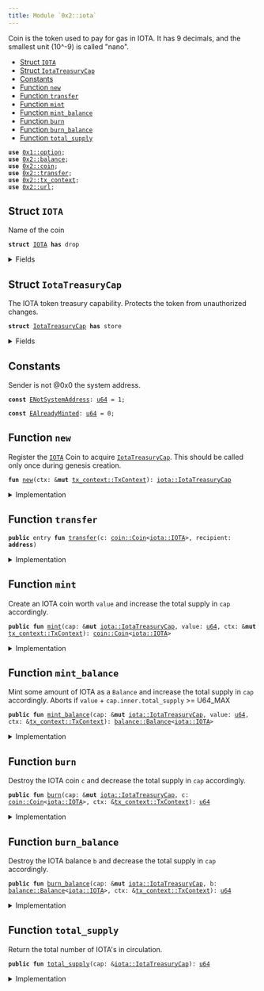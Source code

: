 ```yaml
---
title: Module `0x2::iota`
---
```


Coin<IOTA> is the token used to pay for gas in IOTA.
It has 9 decimals, and the smallest unit (10^-9) is called "nano".


-  [Struct `IOTA`](#0x2_iota_IOTA)
-  [Struct `IotaTreasuryCap`](#0x2_iota_IotaTreasuryCap)
-  [Constants](#@Constants_0)
-  [Function `new`](#0x2_iota_new)
-  [Function `transfer`](#0x2_iota_transfer)
-  [Function `mint`](#0x2_iota_mint)
-  [Function `mint_balance`](#0x2_iota_mint_balance)
-  [Function `burn`](#0x2_iota_burn)
-  [Function `burn_balance`](#0x2_iota_burn_balance)
-  [Function `total_supply`](#0x2_iota_total_supply)


<pre><code><b>use</b> <a href="../move-stdlib/option.md#0x1_option">0x1::option</a>;
<b>use</b> <a href="../iota-framework/balance.md#0x2_balance">0x2::balance</a>;
<b>use</b> <a href="../iota-framework/coin.md#0x2_coin">0x2::coin</a>;
<b>use</b> <a href="../iota-framework/transfer.md#0x2_transfer">0x2::transfer</a>;
<b>use</b> <a href="../iota-framework/tx_context.md#0x2_tx_context">0x2::tx_context</a>;
<b>use</b> <a href="../iota-framework/url.md#0x2_url">0x2::url</a>;
</code></pre>



<a name="0x2_iota_IOTA"></a>

## Struct `IOTA`

Name of the coin


<pre><code><b>struct</b> <a href="../iota-framework/iota.md#0x2_iota_IOTA">IOTA</a> <b>has</b> drop
</code></pre>



<details>
<summary>Fields</summary>


<dl>
<dt>
<code>dummy_field: bool</code>
</dt>
<dd>

</dd>
</dl>


</details>

<a name="0x2_iota_IotaTreasuryCap"></a>

## Struct `IotaTreasuryCap`

The IOTA token treasury capability.
Protects the token from unauthorized changes.


<pre><code><b>struct</b> <a href="../iota-framework/iota.md#0x2_iota_IotaTreasuryCap">IotaTreasuryCap</a> <b>has</b> store
</code></pre>



<details>
<summary>Fields</summary>


<dl>
<dt>
<code>inner: <a href="../iota-framework/coin.md#0x2_coin_TreasuryCap">coin::TreasuryCap</a>&lt;<a href="../iota-framework/iota.md#0x2_iota_IOTA">iota::IOTA</a>&gt;</code>
</dt>
<dd>

</dd>
</dl>


</details>

<a name="@Constants_0"></a>

## Constants


<a name="0x2_iota_ENotSystemAddress"></a>

Sender is not @0x0 the system address.


<pre><code><b>const</b> <a href="../iota-framework/iota.md#0x2_iota_ENotSystemAddress">ENotSystemAddress</a>: <a href="../move-stdlib/u64.md#0x1_u64">u64</a> = 1;
</code></pre>



<a name="0x2_iota_EAlreadyMinted"></a>



<pre><code><b>const</b> <a href="../iota-framework/iota.md#0x2_iota_EAlreadyMinted">EAlreadyMinted</a>: <a href="../move-stdlib/u64.md#0x1_u64">u64</a> = 0;
</code></pre>



<a name="0x2_iota_new"></a>

## Function `new`

Register the <code><a href="../iota-framework/iota.md#0x2_iota_IOTA">IOTA</a></code> Coin to acquire <code><a href="../iota-framework/iota.md#0x2_iota_IotaTreasuryCap">IotaTreasuryCap</a></code>.
This should be called only once during genesis creation.


<pre><code><b>fun</b> <a href="../iota-framework/iota.md#0x2_iota_new">new</a>(ctx: &<b>mut</b> <a href="../iota-framework/tx_context.md#0x2_tx_context_TxContext">tx_context::TxContext</a>): <a href="../iota-framework/iota.md#0x2_iota_IotaTreasuryCap">iota::IotaTreasuryCap</a>
</code></pre>



<details>
<summary>Implementation</summary>


<pre><code><b>fun</b> <a href="../iota-framework/iota.md#0x2_iota_new">new</a>(ctx: &<b>mut</b> TxContext): <a href="../iota-framework/iota.md#0x2_iota_IotaTreasuryCap">IotaTreasuryCap</a> {
    <b>assert</b>!(ctx.sender() == @0x0, <a href="../iota-framework/iota.md#0x2_iota_ENotSystemAddress">ENotSystemAddress</a>);
    <b>assert</b>!(ctx.epoch() == 0, <a href="../iota-framework/iota.md#0x2_iota_EAlreadyMinted">EAlreadyMinted</a>);

    <b>let</b> (treasury, metadata) = <a href="../iota-framework/coin.md#0x2_coin_create_currency">coin::create_currency</a>(
        <a href="../iota-framework/iota.md#0x2_iota_IOTA">IOTA</a> {},
        9,
        b"<a href="../iota-framework/iota.md#0x2_iota_IOTA">IOTA</a>",
        b"<a href="../iota-framework/iota.md#0x2_iota_IOTA">IOTA</a>",
        b"The main (gas)token of the <a href="../iota-framework/iota.md#0x2_iota_IOTA">IOTA</a> Network.",
        <a href="../move-stdlib/option.md#0x1_option_some">option::some</a>(<a href="../iota-framework/url.md#0x2_url_new_unsafe_from_bytes">url::new_unsafe_from_bytes</a>(b"https://<a href="../iota-framework/iota.md#0x2_iota">iota</a>.org/logo.png")),
        ctx
    );

    <a href="../iota-framework/transfer.md#0x2_transfer_public_freeze_object">transfer::public_freeze_object</a>(metadata);

    <a href="../iota-framework/iota.md#0x2_iota_IotaTreasuryCap">IotaTreasuryCap</a> {
        inner: treasury,
    }
}
</code></pre>



</details>

<a name="0x2_iota_transfer"></a>

## Function `transfer`



<pre><code><b>public</b> entry <b>fun</b> <a href="../iota-framework/transfer.md#0x2_transfer">transfer</a>(c: <a href="../iota-framework/coin.md#0x2_coin_Coin">coin::Coin</a>&lt;<a href="../iota-framework/iota.md#0x2_iota_IOTA">iota::IOTA</a>&gt;, recipient: <b>address</b>)
</code></pre>



<details>
<summary>Implementation</summary>


<pre><code><b>public</b> entry <b>fun</b> <a href="../iota-framework/transfer.md#0x2_transfer">transfer</a>(c: <a href="../iota-framework/coin.md#0x2_coin_Coin">coin::Coin</a>&lt;<a href="../iota-framework/iota.md#0x2_iota_IOTA">IOTA</a>&gt;, recipient: <b>address</b>) {
    <a href="../iota-framework/transfer.md#0x2_transfer_public_transfer">transfer::public_transfer</a>(c, recipient)
}
</code></pre>



</details>

<a name="0x2_iota_mint"></a>

## Function `mint`

Create an IOTA coin worth <code>value</code> and increase the total supply in <code>cap</code> accordingly.


<pre><code><b>public</b> <b>fun</b> <a href="../iota-framework/iota.md#0x2_iota_mint">mint</a>(cap: &<b>mut</b> <a href="../iota-framework/iota.md#0x2_iota_IotaTreasuryCap">iota::IotaTreasuryCap</a>, value: <a href="../move-stdlib/u64.md#0x1_u64">u64</a>, ctx: &<b>mut</b> <a href="../iota-framework/tx_context.md#0x2_tx_context_TxContext">tx_context::TxContext</a>): <a href="../iota-framework/coin.md#0x2_coin_Coin">coin::Coin</a>&lt;<a href="../iota-framework/iota.md#0x2_iota_IOTA">iota::IOTA</a>&gt;
</code></pre>



<details>
<summary>Implementation</summary>


<pre><code><b>public</b> <b>fun</b> <a href="../iota-framework/iota.md#0x2_iota_mint">mint</a>(cap: &<b>mut</b> <a href="../iota-framework/iota.md#0x2_iota_IotaTreasuryCap">IotaTreasuryCap</a>, value: <a href="../move-stdlib/u64.md#0x1_u64">u64</a>, ctx: &<b>mut</b> TxContext): Coin&lt;<a href="../iota-framework/iota.md#0x2_iota_IOTA">IOTA</a>&gt; {
    <b>assert</b>!(ctx.sender() == @0x0, <a href="../iota-framework/iota.md#0x2_iota_ENotSystemAddress">ENotSystemAddress</a>);

    cap.inner.<a href="../iota-framework/iota.md#0x2_iota_mint">mint</a>(value, ctx)
}
</code></pre>



</details>

<a name="0x2_iota_mint_balance"></a>

## Function `mint_balance`

Mint some amount of IOTA as a <code>Balance</code> and increase the total supply in <code>cap</code> accordingly.
Aborts if <code>value</code> + <code>cap.inner.total_supply</code> >= U64_MAX


<pre><code><b>public</b> <b>fun</b> <a href="../iota-framework/iota.md#0x2_iota_mint_balance">mint_balance</a>(cap: &<b>mut</b> <a href="../iota-framework/iota.md#0x2_iota_IotaTreasuryCap">iota::IotaTreasuryCap</a>, value: <a href="../move-stdlib/u64.md#0x1_u64">u64</a>, ctx: &<a href="../iota-framework/tx_context.md#0x2_tx_context_TxContext">tx_context::TxContext</a>): <a href="../iota-framework/balance.md#0x2_balance_Balance">balance::Balance</a>&lt;<a href="../iota-framework/iota.md#0x2_iota_IOTA">iota::IOTA</a>&gt;
</code></pre>



<details>
<summary>Implementation</summary>


<pre><code><b>public</b> <b>fun</b> <a href="../iota-framework/iota.md#0x2_iota_mint_balance">mint_balance</a>(cap: &<b>mut</b> <a href="../iota-framework/iota.md#0x2_iota_IotaTreasuryCap">IotaTreasuryCap</a>, value: <a href="../move-stdlib/u64.md#0x1_u64">u64</a>, ctx: &TxContext): Balance&lt;<a href="../iota-framework/iota.md#0x2_iota_IOTA">IOTA</a>&gt; {
    <b>assert</b>!(ctx.sender() == @0x0, <a href="../iota-framework/iota.md#0x2_iota_ENotSystemAddress">ENotSystemAddress</a>);

    cap.inner.<a href="../iota-framework/iota.md#0x2_iota_mint_balance">mint_balance</a>(value)
}
</code></pre>



</details>

<a name="0x2_iota_burn"></a>

## Function `burn`

Destroy the IOTA coin <code>c</code> and decrease the total supply in <code>cap</code> accordingly.


<pre><code><b>public</b> <b>fun</b> <a href="../iota-framework/iota.md#0x2_iota_burn">burn</a>(cap: &<b>mut</b> <a href="../iota-framework/iota.md#0x2_iota_IotaTreasuryCap">iota::IotaTreasuryCap</a>, c: <a href="../iota-framework/coin.md#0x2_coin_Coin">coin::Coin</a>&lt;<a href="../iota-framework/iota.md#0x2_iota_IOTA">iota::IOTA</a>&gt;, ctx: &<a href="../iota-framework/tx_context.md#0x2_tx_context_TxContext">tx_context::TxContext</a>): <a href="../move-stdlib/u64.md#0x1_u64">u64</a>
</code></pre>



<details>
<summary>Implementation</summary>


<pre><code><b>public</b> <b>fun</b> <a href="../iota-framework/iota.md#0x2_iota_burn">burn</a>(cap: &<b>mut</b> <a href="../iota-framework/iota.md#0x2_iota_IotaTreasuryCap">IotaTreasuryCap</a>, c: Coin&lt;<a href="../iota-framework/iota.md#0x2_iota_IOTA">IOTA</a>&gt;, ctx: &TxContext): <a href="../move-stdlib/u64.md#0x1_u64">u64</a> {
    <b>assert</b>!(ctx.sender() == @0x0, <a href="../iota-framework/iota.md#0x2_iota_ENotSystemAddress">ENotSystemAddress</a>);

    cap.inner.<a href="../iota-framework/iota.md#0x2_iota_burn">burn</a>(c)
}
</code></pre>



</details>

<a name="0x2_iota_burn_balance"></a>

## Function `burn_balance`

Destroy the IOTA balance <code>b</code> and decrease the total supply in <code>cap</code> accordingly.


<pre><code><b>public</b> <b>fun</b> <a href="../iota-framework/iota.md#0x2_iota_burn_balance">burn_balance</a>(cap: &<b>mut</b> <a href="../iota-framework/iota.md#0x2_iota_IotaTreasuryCap">iota::IotaTreasuryCap</a>, b: <a href="../iota-framework/balance.md#0x2_balance_Balance">balance::Balance</a>&lt;<a href="../iota-framework/iota.md#0x2_iota_IOTA">iota::IOTA</a>&gt;, ctx: &<a href="../iota-framework/tx_context.md#0x2_tx_context_TxContext">tx_context::TxContext</a>): <a href="../move-stdlib/u64.md#0x1_u64">u64</a>
</code></pre>



<details>
<summary>Implementation</summary>


<pre><code><b>public</b> <b>fun</b> <a href="../iota-framework/iota.md#0x2_iota_burn_balance">burn_balance</a>(cap: &<b>mut</b> <a href="../iota-framework/iota.md#0x2_iota_IotaTreasuryCap">IotaTreasuryCap</a>, b: Balance&lt;<a href="../iota-framework/iota.md#0x2_iota_IOTA">IOTA</a>&gt;, ctx: &TxContext): <a href="../move-stdlib/u64.md#0x1_u64">u64</a> {
    <b>assert</b>!(ctx.sender() == @0x0, <a href="../iota-framework/iota.md#0x2_iota_ENotSystemAddress">ENotSystemAddress</a>);

    cap.inner.supply_mut().decrease_supply(b)
}
</code></pre>



</details>

<a name="0x2_iota_total_supply"></a>

## Function `total_supply`

Return the total number of IOTA's in circulation.


<pre><code><b>public</b> <b>fun</b> <a href="../iota-framework/iota.md#0x2_iota_total_supply">total_supply</a>(cap: &<a href="../iota-framework/iota.md#0x2_iota_IotaTreasuryCap">iota::IotaTreasuryCap</a>): <a href="../move-stdlib/u64.md#0x1_u64">u64</a>
</code></pre>



<details>
<summary>Implementation</summary>


<pre><code><b>public</b> <b>fun</b> <a href="../iota-framework/iota.md#0x2_iota_total_supply">total_supply</a>(cap: &<a href="../iota-framework/iota.md#0x2_iota_IotaTreasuryCap">IotaTreasuryCap</a>): <a href="../move-stdlib/u64.md#0x1_u64">u64</a> {
    cap.inner.<a href="../iota-framework/iota.md#0x2_iota_total_supply">total_supply</a>()
}
</code></pre>



</details>
